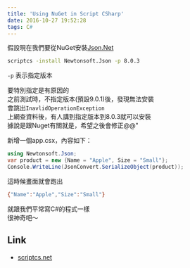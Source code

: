 ```yaml
---
title: 'Using NuGet in Script CSharp'
date: 2016-10-27 19:52:28
tags: C#
---
```


假設現在我們要從NuGet安裝[Json.Net](https://www.nuget.org/packages/Newtonsoft.Json/)

```bash
scriptcs -install Newtonsoft.Json -p 8.0.3
```

`-p` 表示指定版本  

要特別指定是有原因的  
之前測試時，不指定版本(預設9.0.1)後，發現無法安裝  
會跳出`InavlidOperationException`  
上網查資料後，有人講到指定版本到8.0.3就可以安裝  
據說是跟Nuget有關就是，希望之後會修正@@"

新增一個app.csx，內容如下：

```C#
using Newtonsoft.Json;
var product = new {Name = "Apple", Size = "Small"};
Console.WriteLine(JsonConvert.SerializeObject(product));
```

這時候畫面就會跑出
```bash
{"Name":"Apple","Size":"Small"}
```

就跟我們平常寫C#的程式一樣  
很神奇吧～

## Link

* [scriptcs.net](http://scriptcs.net/)